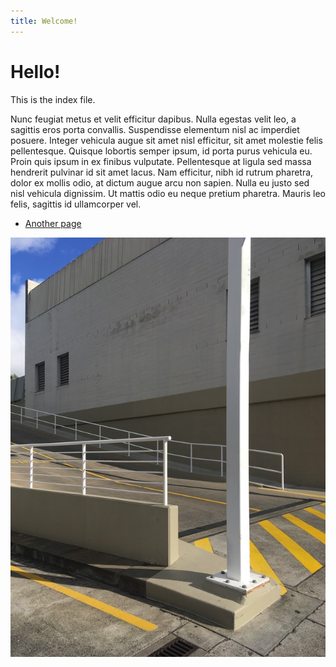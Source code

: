 ```yaml
---
title: Welcome!
---
```

# Hello!

This is the index file.

Nunc feugiat metus et velit efficitur dapibus. Nulla egestas velit leo, a sagittis eros porta convallis. Suspendisse elementum nisl ac imperdiet posuere. Integer vehicula augue sit amet nisl efficitur, sit amet molestie felis pellentesque. Quisque lobortis semper ipsum, id porta purus vehicula eu. Proin quis ipsum in ex finibus vulputate. Pellentesque at ligula sed massa hendrerit pulvinar id sit amet lacus. Nam efficitur, nibh id rutrum pharetra, dolor ex mollis odio, at dictum augue arcu non sapien. Nulla eu justo sed nisl vehicula dignissim. Ut mattis odio eu neque pretium pharetra. Mauris leo felis, sagittis id ullamcorper vel.

* [Another page](/another)

![Test image](media/photo.jpg)
